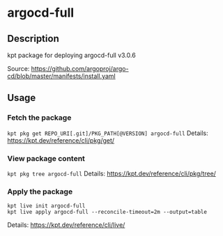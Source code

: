 # argocd-full

## Description
kpt package for deploying argocd-full v3.0.6

Source: https://github.com/argoproj/argo-cd/blob/master/manifests/install.yaml
## Usage

### Fetch the package
`kpt pkg get REPO_URI[.git]/PKG_PATH[@VERSION] argocd-full`
Details: https://kpt.dev/reference/cli/pkg/get/

### View package content
`kpt pkg tree argocd-full`
Details: https://kpt.dev/reference/cli/pkg/tree/

### Apply the package
```
kpt live init argocd-full
kpt live apply argocd-full --reconcile-timeout=2m --output=table
```
Details: https://kpt.dev/reference/cli/live/
